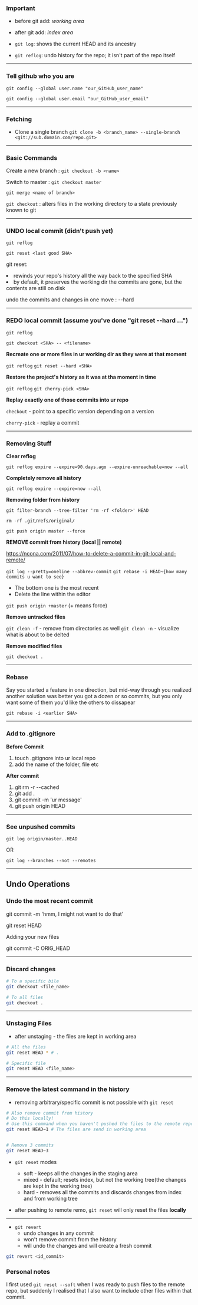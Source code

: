 
### Important

- before git add: _working area_

- after git add: _index area_

- ```git log```: shows the current HEAD and its ancestry

- ```git reflog```: undo history for the repo; it isn't part of the repo itself

--- 

### Tell github who you are

```git config --global user.name "our_GitHub_user_name"```

```git config --global user.email "our_GitHub_user_email"```


---

### Fetching

* Clone a single branch
```git clone -b <branch_name> --single-branch <git://sub.domain.com/repo.git>```

---

### Basic Commands

Create a new branch : ``` git checkout -b <name> ```

Switch to master : ``` git checkout master ```

```git merge <name of branch>```

```git checkout``` : alters files in the working directory to a state previously known to git


---

### UNDO local commit (didn't push yet)

```git reflog```

```git reset <last good SHA>```

<p>
git reset: <br>
  <li> rewinds your repo's history all the way back to the specified SHA
  <li> by default, it preserves the working dir the commits are gone, but the contents are still on disk
</p>

undo the commits and changes in one move : --hard

--- 


### REDO local commit (assume you've done "git reset --hard ...")

```git reflog```

```git checkout <SHA> -- <filename>```

<b>Recreate one or more files in ur working dir as they were at that moment</b>

```git reflog```
```git reset --hard <SHA>```


<b> Restore the project's history as it was at tha moment in time</b>

```git reflog```
```git cherry-pick <SHA>```


<b>Replay exactly one of those commits into ur repo</b>

```checkout``` - point to a specific version
depending on a version

```cherry-pick``` - replay a commit

--- 

### Removing Stuff

<b>Clear reflog</b>

```git reflog expire --expire=90.days.ago --expire-unreachable=now --all```

<b>Completely remove all history</b>

```git reflog expire --expire=now --all```

<b>Removing folder from history</b>

```git filter-branch --tree-filter 'rm -rf <folder>' HEAD```

```rm -rf .git/refs/original/```

```git push origin master --force```

<b>REMOVE commit from history (local || remote)</b>

https://ncona.com/2011/07/how-to-delete-a-commit-in-git-local-and-remote/


```git log --pretty=oneline --abbrev-commit```
```git rebase -i HEAD~{how many commits u want to see}```

* The bottom one is the most recent
* Delete the line within the editor

```git push origin +master``` (+ means force)



<b>Remove untracked files</b>

```git clean -f``` - remove from directories as well
```git clean -n``` - visualize what is about to be delted

<b>Remove modified files</b>

```git checkout .```

---

### Rebase

Say you started a feature in one direction, but mid-way through you realized
another solution was better
you got a dozen or so commits, but you only want some of them
you'd like the others to dissapear


```git rebase -i <earlier SHA>```

---


### Add to .gitignore 

<b>Before Commit</b>
1. touch .gitignore into ur local repo
2. add the name of the folder, file etc

<b>After commit </b>
1. git rm -r --cached <what u want to hide>
2. git add .
3. git commit -m 'ur message'
4. git push origin HEAD	


---

### See unpushed commits

```git log origin/master..HEAD```

OR

```git log --branches --not --remotes```

---

## Undo Operations

### Undo the most recent commit

git commit -m 'hmm, I might not want to do that'

git reset HEAD

Adding your new files

git commit -C ORIG_HEAD

---

### Discard changes

```bash
# To a specific bile
git checkout <file_name>

# To all files
git checkout .
```

---

### Unstaging Files

* after unstaging - the files are kept in working area

```bash
# All the files
git reset HEAD * # .

# Specific file
git reset HEAD <file_name>
```

---

### Remove the latest command in the history

- removing arbitrary/specific commit is not possible with ```git reset```

```bash
# Also remove commit from history
# Do this locally!
# Use this command when you haven't pushed the files to the remote repo
git reset HEAD~1 # The files are send in working area


# Remove 3 commits
git reset HEAD~3
```

* ```git reset``` modes
  * soft  - keeps all the changes in the staging area
  * mixed - default; resets index, but not the working tree(the changes are kept in the working tree)
  * hard - removes all the commits and discards changes from index and from working tree


* after pushing to remote remo, ```git reset``` will only reset the files **locally**

---

* ```git revert``` 
  * undo changes in any commit 
  * won't remove commit from the history
  * will undo the changes and will create a fresh commit

```bash
git revert <id_commit>
```

### Personal notes

I first used ```git reset --soft``` when I was ready to push files to the remote repo, but suddenly I realised that I also want to include
other files within that commit.
